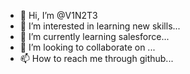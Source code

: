 - 👋 Hi, I’m @V1N2T3
- 👀 I’m interested in learning new skills...
- 🌱 I’m currently learning salesforce...
- 💞️ I’m looking to collaborate on ...
- 📫 How to reach me through github...

<!---
V1N2T3/V1N2T3 is a ✨ special ✨ repository because its `README.md` (this file) appears on your GitHub profile.
You can click the Preview link to take a look at your changes.
--->
